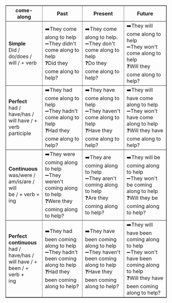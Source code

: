 <table border="1" cellpadding="5" cellspacing="0">
  <tr>
    <th>come-along</th>
    <th>Past</th>
    <th>Present</th>
    <th>Future</th>
  </tr>
  <tr>
    <td><strong>Simple</strong><br>Did / do/does /<br>will / + verb</td>
    <td>
      ➡️They come along to help<br>
      ➖They didn't come along to help<br>
      ❓Did they come along to help?<br>
    </td>
    <td>
      ➡️They come along to help.<br>
      ➖They don't come along to help<br>
      ❓Do they come along to help?<br>
    </td>
    <td>
      ➡️They will come along to help<br>
      ➖They won't come along to help<br>
      ❓Will they come along to help?<br>
    </td>
  </tr>
  <tr>
    <td><strong>Perfect</strong><br>had / have/has /<br>will have / +<br>verb participle</td>
    <td>
      ➡️They had come along to help<br>
      ➖They hadn't come along to help<br>
      ❓Had they come along to help?<br>
    </td>
    <td>
      ➡️They have come along to help<br>
      ➖They haven't come along to help<br>
      ❓Have they come along to help?<br>
    </td>
    <td>
      ➡️They will have come along to help<br>
      ➖They won't have come along to help<br>
      ❓Will they have come along to help?<br>
    </td>
  </tr>
  <tr>
    <td><strong>Continuous</strong><br>was/were /<br>am/is/are / will<br>be / + verb +<br>ing</td>
    <td>
      ➡️They were coming along to help<br>
      ➖They weren't coming along to help<br>
      ❓Were they coming along to help?<br>
    </td>
    <td>
      ➡️They are coming along to help<br>
      ➖They aren't coming along to help<br>
      ❓Are they coming along to help?<br>
    </td>
    <td>
      ➡️They will be coming along to help<br>
      ➖They won't be coming along to help<br>
      ❓Will they be coming along to help?<br>
    </td>
  </tr>
  <tr>
    <td><strong>Perfect<br>continuous</strong><br>had / have/has /<br>will have / +<br>been / + verb +<br>ing</td>
    <td>
      ➡️They had been coming along to help<br>
      ➖They hadn't been coming along to help<br>
      ❓Had they been coming along to help?<br>
    </td>
    <td>
      ➡️They have been coming along to help<br>
      ➖They haven't been coming along to help<br>
      ❓Have they been coming along to help?<br>
    </td>
    <td>
      ➡️They will have been coming along to help<br>
      ➖They won't have been coming along to help<br>
      ❓Will they have been coming along to help?<br>
    </td>
  </tr>
</table>